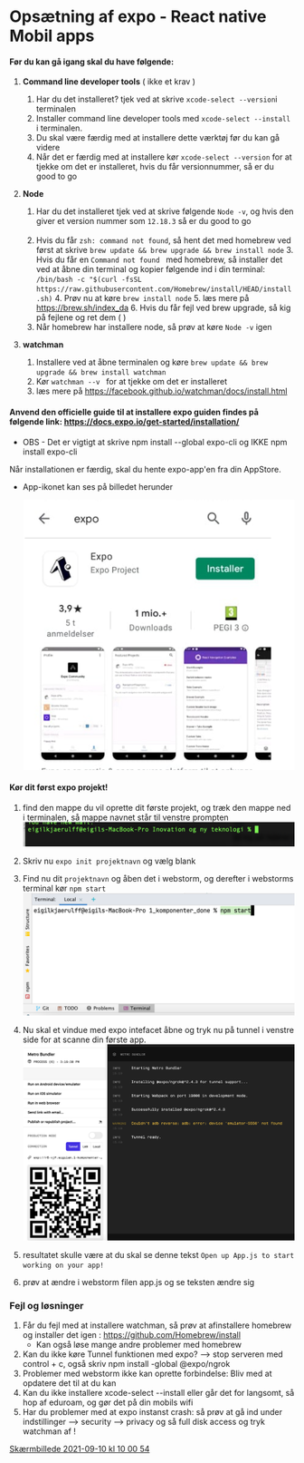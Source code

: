 # Opsætning af expo - React native Mobil apps

#### Før du kan gå igang skal du have følgende:
1. **Command line developer tools** ( ikke et krav ) 
   1. Har du det installeret? tjek ved at skrive `xcode-select --version`i terminalen
   2. Installer command line developer tools med `xcode-select --install` i terminalen. 
   2. Du skal være færdig med at installere dette værktøj før du kan gå videre 
   3. Når det er færdig med at installere kør `xcode-select --version` for at tjekke om det er installeret, hvis du får versionnummer, så er du good to go 
2. **Node**
   1. Har du det installeret tjek ved at skrive følgende `Node -v`,
      og hvis den giver et version nummer som `12.18.3` så er du good to go <br> <br>
   2. Hvis du får `zsh: command not found`, så hent det med homebrew ved først at skrive `brew update && brew upgrade && brew install node`
      3. Hvis du får en `Command not found ` med homebrew, så installer det ved at åbne din terminal og 
         kopier følgende ind i din terminal: `/bin/bash -c "$(curl -fsSL https://raw.githubusercontent.com/Homebrew/install/HEAD/install.sh)`
      4. Prøv nu at køre `brew install node`
      5. læs mere på https://brew.sh/index_da
      6. Hvis du får fejl ved brew upgrade, så kig på fejlene og ret dem ( )
   3. Når homebrew har installere node, så prøv at køre `Node -v` igen
   
3. ****watchman****
   1. Installere ved at åbne terminalen og køre `brew update && brew upgrade && brew install watchman`
   2.  Kør `watchman --v ` for at tjekke om det er installeret
   3. læs mere på https://facebook.github.io/watchman/docs/install.html 

#### Anvend den officielle guide til at installere expo guiden findes på følgende link: https://docs.expo.io/get-started/installation/
- OBS - Det er vigtigt at skrive npm install --global expo-cli og IKKE npm install expo-cli

Når installationen er færdig, skal du hente expo-app'en fra din AppStore.

- App-ikonet kan ses på billedet herunder
  
  ![expo](billeder/expoIcon.png)

#### Kør dit først expo projekt!
1. find den mappe du vil oprette dit første projekt, og træk den mappe ned i terminalen, så mappe navnet står til venstre prompten
![img.png](billeder/img.png)
   
2. Skriv nu `expo init projektnavn` og vælg blank 
3. Find nu dit `projektnavn` og åben det i webstorm, og derefter i webstorms terminal kør 
`npm start`
   ![img.png](billeder/screenshot4.png)
   
4. Nu skal et vindue med expo intefacet åbne og tryk nu på tunnel i venstre side for at scanne din første app.
   ![](billeder/screenshot5.png)
   
5. resultatet skulle være at du skal se denne tekst `Open up App.js to start working on your app!`
6. prøv at ændre i webstorm filen app.js og se teksten ændre sig



### Fejl og løsninger
1. Får du fejl med at installere watchman, så prøv at afinstallere homebrew og installer det igen : https://github.com/Homebrew/install
   - Kan også løse mange andre problemer med homebrew
2. Kan du ikke køre Tunnel funktionen med expo? --> stop serveren med control + c, også skriv npm install -global @expo/ngrok
3. Problemer med webstorm ikke kan oprette forbindelse: Bliv med at opdatere det til at du kan
4. Kan du ikke installere xcode-select --install eller går det for langsomt, så hop af eduroam, og gør det på din mobils wifi
5. Har du problemer med at expo instanst crash: så prøv at gå ind under indstillinger --> security --> privacy og så  full disk access og tryk watchman af !

[Skærmbillede 2021-09-10 kl  10 00 54](https://user-images.githubusercontent.com/48329669/132821334-3768fa81-2a01-4bbf-8d51-5cfd65161352.png)

